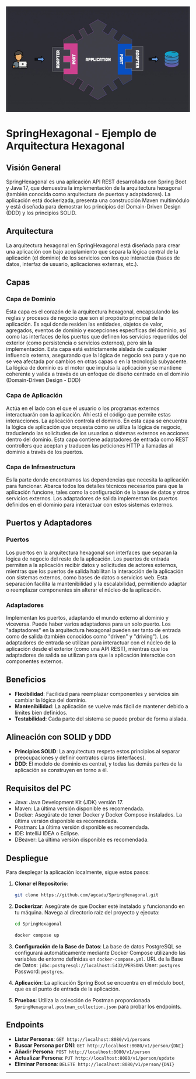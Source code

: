 ![Encabezado del Proyecto](./header.png)
# SpringHexagonal - Ejemplo de Arquitectura Hexagonal

## Visión General

SpringHexagonal es una aplicación API REST desarrollada con Spring Boot y Java 17, que demuestra la implementación de la arquitectura hexagonal (también conocida como arquitectura de puertos y adaptadores). La aplicación está dockerizada, presenta una construcción Maven multimódulo y está diseñada para demostrar los principios del Domain-Driven Design (DDD) y los principios SOLID.

## Arquitectura

La arquitectura hexagonal en SpringHexagonal está diseñada para crear una aplicación con bajo acoplamiento que separa la lógica central de la aplicación (el dominio) de los servicios con los que interactúa (bases de datos, interfaz de usuario, aplicaciones externas, etc.).

## Capas

### Capa de Dominio
Esta capa es el corazón de la arquitectura hexagonal, encapsulando las reglas y procesos de negocio que son el propósito principal de la aplicación. Es aquí donde residen las entidades, objetos de valor, agregados, eventos de dominio y excepciones específicas del dominio, así como las interfaces de los puertos que definen los servicios requeridos del exterior (como persistencia o servicios externos), pero sin la implementación. Esta capa está estrictamente aislada de cualquier influencia externa, asegurando que la lógica de negocio sea pura y que no se vea afectada por cambios en otras capas o en la tecnología subyacente. La lógica de dominio es el motor que impulsa la aplicación y se mantiene coherente y valida a través de un enfoque de diseño centrado en el dominio (Domain-Driven Design - DDD)
### Capa de Aplicación
Actúa en el lado con el que el usuario o los programas externos interactuarán con la aplicación. Ahí está el código que permite estas interacciones. La aplicación controla el dominio. En esta capa se encuentra la lógica de aplicación que orquesta cómo se utiliza la lógica de negocio, traduciendo las solicitudes de los usuarios o sistemas externos en acciones dentro del dominio. Esta capa contiene adaptadores de entrada como REST controllers que aceptan y traducen las peticiones HTTP a llamadas al dominio a través de los puertos.
### Capa de Infraestructura
Es la parte donde encontramos las dependencias que necesita la aplicación para funcionar. Abarca todos los detalles técnicos necesarios para que la aplicación funcione, tales como la configuración de la base de datos y otros servicios externos. Los adaptadores de salida implementan los puertos definidos en el dominio para interactuar con estos sistemas externos.


## Puertos y Adaptadores

### Puertos
Los puertos en la arquitectura hexagonal son interfaces que separan la lógica de negocio del resto de la aplicación. Los puertos de entrada permiten a la aplicación recibir datos y solicitudes de actores externos, mientras que los puertos de salida habilitan la interacción de la aplicación con sistemas externos, como bases de datos o servicios web. Esta separación facilita la mantenibilidad y la escalabilidad, permitiendo adaptar o reemplazar componentes sin alterar el núcleo de la aplicación.
### Adaptadores
Implementan los puertos, adaptando el mundo externo al dominio y viceversa. Puede haber varios adaptadores para un solo puerto.  Los "adaptadores" en la arquitectura hexagonal pueden ser tanto de entrada como de salida (también conocidos como "driven" y "driving"). Los adaptadores de entrada se utilizan para interactuar con el núcleo de la aplicación desde el exterior (como una API REST), mientras que los adaptadores de salida se utilizan para que la aplicación interactúe con componentes externos.

## Beneficios

- **Flexibilidad**: Facilidad para reemplazar componentes y servicios sin cambiar la lógica del dominio.
- **Mantenibilidad**: La aplicación se vuelve más fácil de mantener debido a límites bien definidos.
- **Testabilidad**: Cada parte del sistema se puede probar de forma aislada.

## Alineación con SOLID y DDD

- **Principios SOLID**: La arquitectura respeta estos principios al separar preocupaciones y definir contratos claros (interfaces).
- **DDD**: El modelo de dominio es central, y todas las demás partes de la aplicación se construyen en torno a él.

## Requisitos del PC

- Java: Java Development Kit (JDK) versión 17.
- Maven: La última versión disponible es recomendada.
- Docker: Asegúrate de tener Docker y Docker Compose instalados. La última versión disponible es recomendada.
- Postman: La última versión disponible es recomendada.
- IDE: IntelliJ IDEA o Eclipse.
- DBeaver: La última versión disponible es recomendada.

## Despliegue

Para desplegar la aplicación localmente, sigue estos pasos:

1. **Clonar el Repositorio**:
    
    ```bash
    git clone https://github.com/agcadu/SpringHexagonal.git
    ```

2. **Dockerizar**:
   Asegúrate de que Docker esté instalado y funcionando en tu máquina. Navega al directorio raíz del proyecto y ejecuta:
    
    ```bash
    cd SpringHexagonal
    ```
    ```bash
    docker compose up
     ```

3. **Configuración de la Base de Datos**:
   La base de datos PostgreSQL se configurará automáticamente mediante Docker Compose utilizando las variables de entorno definidas en `docker-compose.yml`.
URL de la Base de Datos: `jdbc:postgresql://localhost:5432/PERSONS` User: `postgres` Password: `postgres`.

4. **Aplicación**:
   La aplicación Spring Boot se encuentra en el módulo boot, que es el punto de entrada de la aplicación.

5. **Pruebas**:
   Utiliza la colección de Postman proporcionada `SpringHexagonal.postman_collection.json` para probar los endpoints.

## Endpoints

- **Listar Personas**: `GET http://localhost:8080/v1/persons`
- **Buscar Persona por DNI**: `GET http://localhost:8080/v1/person/{DNI}`
- **Añadir Persona**: `POST http://localhost:8080/v1/person`
- **Actualizar Persona**: `PUT http://localhost:8080/v1/person/update`
- **Eliminar Persona**: `DELETE http://localhost:8080/v1/person/{DNI}`

---

